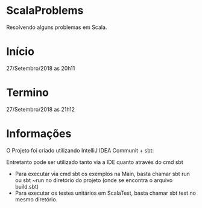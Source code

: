 # ScalaProblems
Resolvendo alguns problemas em Scala.

# Início
27/Setembro/2018 as 20h11

# Termino
27/Setembro/2018 as 21h12

# Informações
O Projeto foi criado utilizando IntelliJ IDEA Communit + sbt:

Entretanto pode ser utilizado tanto via a IDE quanto através do cmd sbt
- Para executar via cmd sbt os exemplos na Main, basta chamar sbt run ou sbt ~run no diretório do projeto (onde se encontra o arquivo build.sbt)
- Para executar os testes unitários em ScalaTest, basta chamar sbt test no mesmo diretório.
